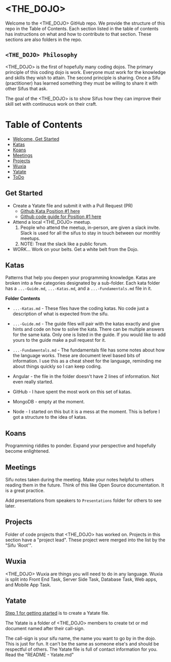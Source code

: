 # <THE_DOJO> 
Welcome to the <THE_DOJO> GitHub repo. We provide the structure of this repo in the Table of Contents. Each section listed in the table of contents has instructions on what and how to contribute to that section. These sections are also folders in the repo.

## `<THE_DOJO> Philosophy`
<THE_DOJO> is the first of hopefully many coding dojos. The primary principle of this coding dojo is work. Everyone must work for the knowledge and skills they wish to attain. The second principle is sharing. Once a Sifu (practitioner) has learned something they must be willing to share it with other Sifus that ask.

The goal of the <THE_DOJO> is to show Sifus how they can improve their skill set with continuous work on their craft.

# Table of Contents
- [Welcome, Get Started](README.md#get-started)
- [Katas](README.md#katas)
- [Koans](README.md#koans)
- [Meetings](README.md#meetings)
- [Projects](README.md#projects)
- [Wuxia](README.md#wuxia)
- [Yatate](README.md#yatate)
- [ToDo](README.md#ToDo)

## Get Started
- Create a Yatate file and submit it with a Pull Request (PR) 
  - [Github Kata Position #1 here](./Katas/GitHub/GitHub-katas.md#position-1-join-the-dojo-initialize-yatate-file)
  - [Github code guide for Position #1 here](./Katas/GitHub/GitHub-Guide.md#position-1-join-the-dojo-initialize-yatate-file)
- Attend a local <THE_DOJO> meetup.
  1. People who attend the meetup, in-person, are given a slack invite. Slack is used for all the sifus to stay in touch between our monthly meetups. 
  2. NOTE: Treat the slack like a public forum. 
- WORK... Work on your belts. Get a white belt from the Dojo.

## Katas
Patterns that help you deepen your programming knowledge. Katas are broken into a few categories designated by a sub-folder. Each kata folder has a `...-Guide.md`, `...-Katas.md`, and a `...-Fundamentals.md` file in it.

**Folder Contents**
- `...-Katas.md` - These files have the coding katas. No code just a description of what is expected from the sifu.
- `...-Guide.md` - The guide files will pair with the katas exactly and give hints and code on how to solve the kata. There can be multiple answers for the same kata. Only one is listed in the guide. If you would like to add yours to the guide make a pull request for it.
- `...-Fundamentals.md` - The fundamentals file has some notes about how the language works. These are document level based bits of information. I use this as a cheat sheet for the language, reminding me about things quickly so I can keep coding.

- Angular - the file in the folder doesn't have 2 lines of information. Not even really started.
- GitHub - I have spent the most work on this set of katas.
- MongoDB - empty at the moment.
- Node - I started on this but it is a mess at the moment. This is before I got a structure to the idea of katas.

## Koans
Programming riddles to ponder. Expand your perspective and hopefully become enlightened.

## Meetings
Sifu notes taken during the meeting. Make your notes helpful to others reading them in the future. Think of this like Open Source documentation. It is a great practice.

Add presentations from speakers to `Presentations` folder for others to see later.

## Projects
Folder of code projects that <THE_DOJO> has worked on. Projects in this section have a "project lead". These project were merged into the list by the "Sifu 'Root'".

## Wuxia
<THE_DOJO> Wuxia are things you will need to do in any language. Wuxia is split into Front End Task, Server Side Task, Database Task, Web apps, and Mobile App Task.

## Yatate
[Step 1 for getting started](#get-started) is to create a Yatate file.

The Yatate is a folder of <THE_DOJO> members to create txt or md document named after their call-sign. 

The call-sign is your sifu name, the name you want to go by in the dojo. This is just for fun. It can't be the same as someone else's and should be respectful of others. The Yatate file is full of contact information for you. Read the "README - Yatate.md"